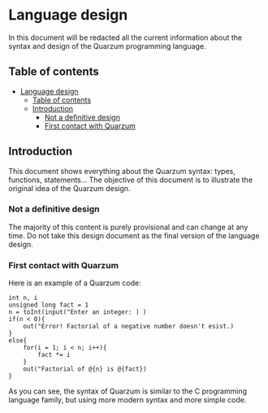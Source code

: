 # Language design

In this document will be redacted all the current information about the syntax and design of the Quarzum programming language.

## Table of contents

- [Language design](#language-design)
  - [Table of contents](#table-of-contents)
  - [Introduction](#introduction)
    - [Not a definitive design](#not-a-definitive-design)
    - [First contact with Quarzum](#first-contact-with-quarzum)

## Introduction

This document shows everything about the Quarzum syntax: types, functions, statements... The objective of this document is to illustrate the original idea of the Quarzum design.

### Not a definitive design
 
The majority of this content is purely provisional and can change at any time. Do not take this design document as the final version of the language design.


### First contact with Quarzum

Here is an example of a Quarzum code:

```
int n, i
unsigned long fact = 1
n = toInt(input("Enter an integer: ) )
if(n < 0){
    out("Error! Factorial of a negative number doesn't esist.)
}
else{
    for(i = 1; i < n; i++){
        fact *= i
    }
    out("Factorial of @{n} is @{fact})
}

```
As you can see, the syntax of Quarzum is similar to the C programming language family, but using more modern syntax and more simple code.

